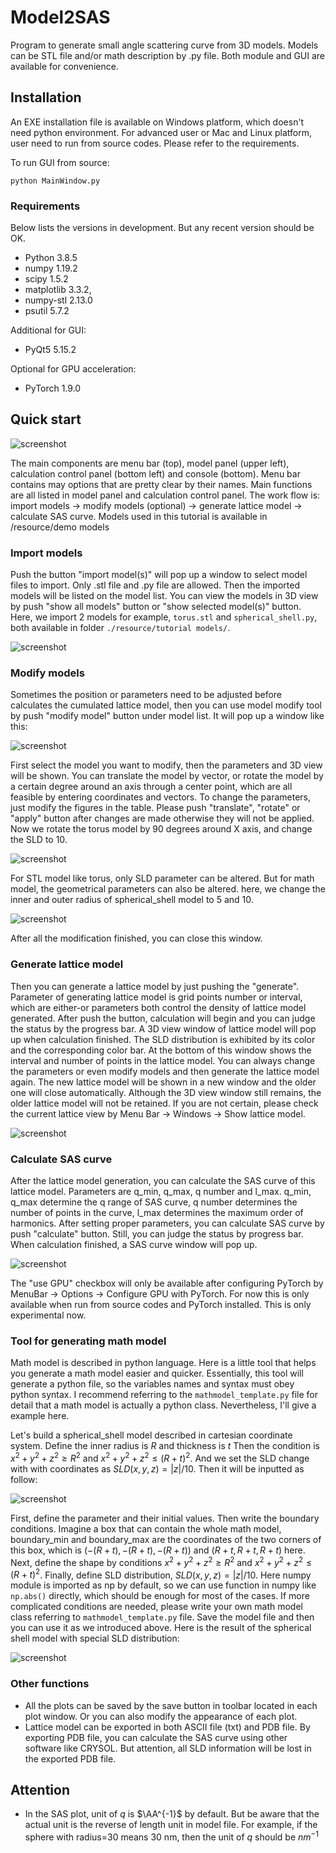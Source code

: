 # Model2SAS

Program to generate small angle scattering curve from 3D models. Models can be STL file and/or math description by .py file. Both module and GUI are available for convenience.

## Installation

An EXE installation file is available on Windows platform, which doesn't need python environment. For advanced user or Mac and Linux platform, user need to run from source codes. Please refer to the requirements. 

To run GUI from source:

```shell
python MainWindow.py
```

### Requirements

Below lists the versions in development. But any recent version should be OK.

- Python 3.8.5
- numpy 1.19.2
- scipy 1.5.2
- matplotlib 3.3.2,
- numpy-stl 2.13.0
- psutil 5.7.2

Additional for GUI:

- PyQt5 5.15.2

Optional for GPU acceleration:

- PyTorch 1.9.0

## Quick start

![screenshot](resources/images/Screenshot1.png)

The main components are menu bar (top), model panel (upper left), calculation control panel (bottom left) and console (bottom). Menu bar contains may options that are pretty clear by their names. Main functions are all listed in model panel and calculation control panel. The work flow is: import models -> modify models (optional) -> generate lattice model -> calculate SAS curve. Models used in this tutorial is available in  /resource/demo models

### Import models

Push the button "import model(s)" will pop up a window to select model files to import. Only .stl file and .py  file are allowed. Then the imported models will be listed on the model list. You can view the models in 3D view by push "show all models" button or "show selected model(s)" button. Here, we import 2 models for example,  `torus.stl` and `spherical_shell.py`, both available in folder `./resource/tutorial models/`.

![screenshot](resources/images/Screenshot2.png)

### Modify models

Sometimes the position or parameters need to be adjusted before calculates the cumulated lattice model, then you can use model modify tool by push "modify model" button under model list. It will pop up a window like this:

![screenshot](resources/images/Screenshot3.png)

First select the model you want to modify, then the parameters and 3D view will be shown. You can translate the model by vector, or rotate the model by a certain degree around an axis through a center point, which are all feasible by entering coordinates and vectors. To change the parameters, just modify the figures in the table. Please push "translate", "rotate" or "apply" button after changes are made otherwise they will not be applied. Now we rotate the torus model by 90 degrees around X axis, and change the SLD to 10.

![screenshot](resources/images/Screenshot4.png)

For STL model like torus, only SLD parameter can be altered. But for math model, the geometrical parameters can also be altered. here, we change the inner and outer radius of spherical_shell model to 5 and 10.

![screenshot](resources/images/Screenshot5.png)

After all the modification finished, you can close this window.

### Generate lattice model

Then you can generate a lattice model by just pushing the "generate". Parameter of generating lattice model is grid points number or interval, which are either-or parameters both control the density of lattice model generated. After push the button, calculation will begin and you can judge the status by the progress bar. A 3D view window of lattice model will pop up when calculation finished. The SLD distribution is exhibited by its color and the corresponding color bar. At the bottom of this window shows the interval and number of points in the lattice model. You can always change the parameters or even modify models and then generate the lattice model again. The new lattice model will be shown in a new window and the older one will close automatically. Although the 3D view window still remains, the older lattice model will not be retained. If you are not certain, please check the current lattice view by Menu Bar -> Windows -> Show lattice model.

![screenshot](resources/images/Screenshot6.png)

### Calculate SAS curve

After the lattice model generation, you can calculate the SAS curve of this lattice model. Parameters are q_min, q_max, q number and l_max. q_min, q_max determine the q range of SAS curve, q number determines the number of points in the curve, l_max determines the maximum order of harmonics. After setting proper parameters, you can calculate SAS curve by push "calculate" button. Still, you can judge the status by progress bar. When calculation finished, a SAS curve window will pop up.

![screenshot](resources/images/Screenshot7.png)

The "use GPU" checkbox will only be available after configuring PyTorch by MenuBar -> Options -> Configure GPU with PyTorch. For now this is only available when run from source codes and PyTorch installed. This is only experimental now.

### Tool for generating math model

Math model is described in python language. Here is a little tool that helps you generate a math model easier and quicker.  Essentially, this tool will generate a python file, so the variables names and syntax must obey python syntax. I recommend referring to the `mathmodel_template.py` file for detail that a math model is actually a python class. Nevertheless, I'll give a example here. 

Let's build a spherical_shell model described in cartesian coordinate system. Define the inner radius is $R$ and thickness is $t$ Then the condition is $x^2+y^2+z^2 \geq R^2$ and $x^2+y^2+z^2 \leq (R+t)^2$. And we set the SLD change with with coordinates as $SLD(x,y,z)=|z|/10$. Then it will be inputted as follow:

![screenshot](resources/images/Screenshot8.png)

First, define the parameter and their initial values. Then write the boundary conditions. Imagine a box that can contain the whole math model, boundary_min and boundary_max are the coordinates of the two corners of this box, which is $(-(R+t), -(R+t), -(R+t))$ and $(R+t, R+t, R+t)$ here. Next, define the shape by conditions $x^2+y^2+z^2 \geq R^2$ and $x^2+y^2+z^2 \leq (R+t)^2$. Finally, define SLD distribution, $SLD(x,y,z)=|z|/10$. Here numpy module is imported as np by default, so we can use function in numpy  like `np.abs()` directly, which should be enough for most of the cases. If more complicated conditions are needed, please write your own math model class referring to `mathmodel_template.py` file. Save the model file and then you can use it as we introduced above. Here is the result of the spherical shell model with special SLD distribution:

![screenshot](resources/images/Screenshot9.png)

### Other functions

- All the plots can be saved by the save button in toolbar located in each plot window. Or you can also modify the appearance of each plot. 
- Lattice model can be exported in both ASCII file (txt) and PDB file. By exporting PDB file, you can calculate the SAS curve using other software like CRYSOL. But attention, all SLD information will be lost in the exported PDB file.

## Attention

- In the SAS plot, unit of $q$ is $\AA^{-1}$ by default. But be aware that the actual unit is the reverse of length unit in model file. For example, if the sphere with radius=30 means 30 nm, then the unit of $q$ should be $nm^{-1}$
